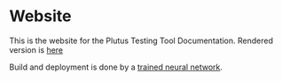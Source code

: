 # Website

This is the website for the Plutus Testing Tool Documentation.
Rendered version is [here](https://rsoulatiohk.github.io/)

Build and deployment is done by a [trained neural network](https://imgs.xkcd.com/comics/trained_a_neural_net.png).
